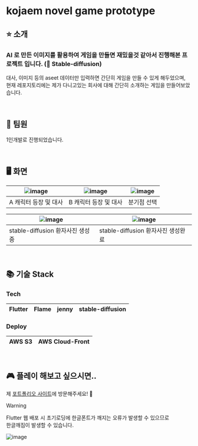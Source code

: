# kojaem novel game prototype

## ⭐️ 소개
### AI 로 만든 이미지를 활용하여 게임을 만들면 재밌을것 같아서 진행해본 프로젝트 입니다. (🤖 Stable-diffusion)

대사, 이미지 등의 aseet 데이터만 입력하면 간단히 게임을 만들 수 있게 해두었으며,<br />
현재 레포지토리에는 제가 다니고있는 회사에 대해 간단히 소개하는 게임을 만들어보았습니다.

<br />

## 🌈 팀원
1인개발로 진행되었습니다.

<br />

## 🖥️ 화면

|![image](https://github.com/KoJaem/kojaem_novel_game_prototype/assets/62785823/10ad0667-4006-4cc4-9727-1558d3ae2210)|![image](https://github.com/KoJaem/kojaem_novel_game_prototype/assets/62785823/74628b3f-a677-47f0-93fd-a12ea190875f)|![image](https://github.com/KoJaem/kojaem_novel_game_prototype/assets/62785823/76e366bc-fa8b-4bd8-9fd2-24a3db39c023)|
|--|--|--|
|A 캐릭터 등장 및 대사|B 캐릭터 등장 및 대사|분기점 선택|


|![image](https://github.com/KoJaem/kojaem_novel_game_prototype/assets/62785823/4efc85db-a532-4426-82f7-abd27f3ee53b)|![image](https://github.com/KoJaem/kojaem_novel_game_prototype/assets/62785823/0c9c02ed-4645-47c0-9180-e07cf147c429)|
|--|--|
|stable-diffusion 환자사진 생성중|stable-diffusion 환자사진 생성완료|

<br />

## 📚 기술 Stack

### Tech
|Flutter|Flame|jenny|stable-diffusion|
|--|--|--|--|

### Deploy
|AWS S3|AWS Cloud-Front|
|--|--|

<br />

## 🎮 플레이 해보고 싶으시면..
제 [포트폴리오 사이트](https://kojaem-exhibition.site/)에 방문해주세요! 🚀 <br />

> [!WARNING]  
> Flutter 웹 배포 시 초기로딩에 한글폰트가 깨지는 오류가 발생할 수 있으므로<br />
> 한글깨짐이 발생할 수 있습니다.

![image](https://github.com/KoJaem/kojaem_novel_game_prototype/assets/62785823/1fd7fdff-731b-45cc-b9b1-1815d6bbc669)


